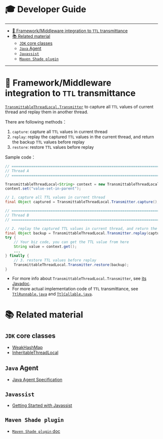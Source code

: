 # 🎓 Developer Guide

---------------------------

<!-- START doctoc generated TOC please keep comment here to allow auto update -->
<!-- DON'T EDIT THIS SECTION, INSTEAD RE-RUN doctoc TO UPDATE -->


- [📌 Framework/Middleware integration to `TTL` transmittance](#-frameworkmiddleware-integration-to-ttl-transmittance)
- [📚 Related material](#-related-material)
    - [`JDK` core classes](#jdk-core-classes)
    - [`Java` Agent](#java-agent)
    - [`Javassist`](#javassist)
    - [`Maven Shade plugin`](#maven-shade-plugin)

<!-- END doctoc generated TOC please keep comment here to allow auto update -->

---------------------------

# 📌 Framework/Middleware integration to `TTL` transmittance

[`TransmittableThreadLocal.Transmitter`](../src/main/java/com/alibaba/ttl/TransmittableThreadLocal.java#L362) to capture all `TTL` values of current thread and replay them in another thread.

There are following methods：

1. `capture`: capture all `TTL` values in current thread
2. `replay`: replay the captured `TTL` values in the current thread, and return the backup `TTL` values before replay
3. `restore`: restore `TTL` values before replay

Sample code：

```java
// ===========================================================================
// Thread A
// ===========================================================================

TransmittableThreadLocal<String> context = new TransmittableThreadLocal<String>();
context.set("value-set-in-parent");

// 1. capture all TTL values in current thread
final Object captured = TransmittableThreadLocal.Transmitter.capture();

// ===========================================================================
// Thread B
// ===========================================================================

// 2. replay the captured TTL values in current thread, and return the backup TTL values before replay
final Object backup = TransmittableThreadLocal.Transmitter.replay(captured);
try {
    // Your biz code, you can get the TTL value from here
    String value = context.get();
    ...
} finally {
    // 3. restore TTL values before replay
    TransmittableThreadLocal.Transmitter.restore(backup);
}
```


- For more info about `TransmittableThreadLocal.Transmitter`, see [its Javadoc](../src/main/java/com/alibaba/ttl/TransmittableThreadLocal.java#L266-L362).
- For more actual implementation code of `TTL` transmittance, see [`TtlRunnable.java`](../src/main/java/com/alibaba/ttl/TtlRunnable.java) and [`TtlCallable.java`](../src/main/java/com/alibaba/ttl/TtlCallable.java).

# 📚 Related material

## `JDK` core classes

- [WeakHashMap](https://docs.oracle.com/javase/10/docs/api/java/util/WeakHashMap.html)
- [InheritableThreadLocal](https://docs.oracle.com/javase/10/docs/api/java/lang/InheritableThreadLocal.html)

## `Java` Agent

- [Java Agent Specification](https://docs.oracle.com/javase/10/docs/api/java/lang/instrument/package-summary.html)

## `Javassist`

- [Getting Started with Javassist](https://www.javassist.org/tutorial/tutorial.html)

## `Maven Shade plugin`

- [`Maven Shade plugin` doc](https://maven.apache.org/plugins/maven-shade-plugin/)
